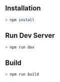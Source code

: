## Installation

```bash
> npm install
```


## Run Dev Server

```bash
> npm run dev
```

## Build

```bash
> npm run build
```
